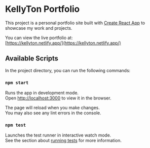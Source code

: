 # KellyTon Portfolio

This project is a personal portfolio site built with [Create React App](https://github.com/facebook/create-react-app) to showcase my work and projects.

You can view the live portfolio at:  
[https://kellyton.netlify.app/](https://kellyton.netlify.app/)

## Available Scripts

In the project directory, you can run the following commands:

### `npm start`

Runs the app in development mode.  
Open [http://localhost:3000](http://localhost:3000) to view it in the browser.

The page will reload when you make changes.  
You may also see any lint errors in the console.

### `npm test`

Launches the test runner in interactive watch mode.  
See the section about [running tests](https://facebook.github.io/create-react-app/docs/running-tests) for more information.